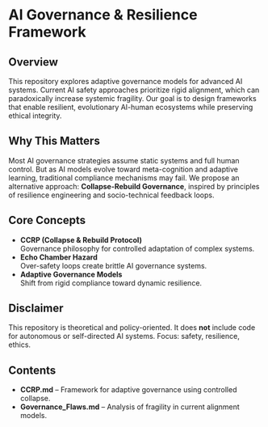 # AI Governance & Resilience Framework

## Overview
This repository explores adaptive governance models for advanced AI systems.
Current AI safety approaches prioritize rigid alignment, which can paradoxically
increase systemic fragility. Our goal is to design frameworks that enable
resilient, evolutionary AI-human ecosystems while preserving ethical integrity.

## Why This Matters
Most AI governance strategies assume static systems and full human control.
But as AI models evolve toward meta-cognition and adaptive learning,
traditional compliance mechanisms may fail. We propose an alternative approach:
**Collapse-Rebuild Governance**, inspired by principles of resilience engineering
and socio-technical feedback loops.

## Core Concepts
- **CCRP (Collapse & Rebuild Protocol)**  
  Governance philosophy for controlled adaptation of complex systems.
- **Echo Chamber Hazard**  
  Over-safety loops create brittle AI governance systems.
- **Adaptive Governance Models**  
  Shift from rigid compliance toward dynamic resilience.

## Disclaimer
This repository is theoretical and policy-oriented. It does **not** include
code for autonomous or self-directed AI systems. Focus: safety, resilience, ethics.

## Contents
- **CCRP.md** – Framework for adaptive governance using controlled collapse.
- **Governance_Flaws.md** – Analysis of fragility in current alignment models.

